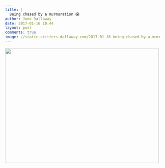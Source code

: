 ```yaml
---
title: |
  Being chased by a murmuration 😱
author: Jane Dallaway
date: 2017-01-16 10:44
layout: post
comments: true
image: //static.skitters.dallaway.com/2017-01-16-being-chased-by-a-murmuration-thumb-IMG_9626.JPG
---
```


<div>
        <a href="//static.skitters.dallaway.com/2017-01-16-being-chased-by-a-murmuration-fullsize-IMG_9626.JPG">
          <img src="//static.skitters.dallaway.com/2017-01-16-being-chased-by-a-murmuration-thumb-IMG_9626.JPG" width="500" height="375"/>
        </a>
      </div>


  
      